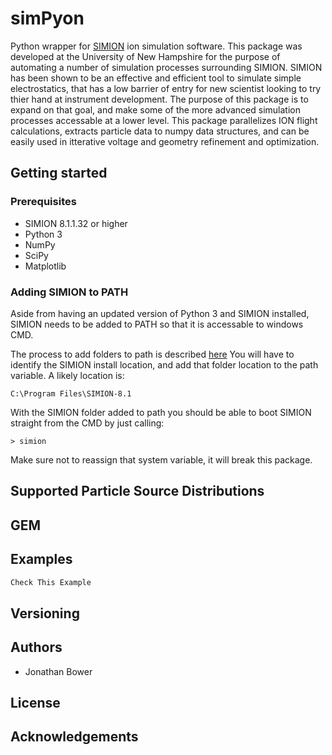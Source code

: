 # simPyon
Python wrapper for [SIMION](https://simion.com/) ion simulation software. This package was developed at the University of New Hampshire for the purpose of automating a number of simulation processes surrounding SIMION. SIMION has been shown to be an effective and efficient tool to simulate simple electrostatics, that has a low barrier of entry for new scientist looking to try thier hand at instrument development. The purpose of this package is to expand on that goal, and make some of the more advanced simulation processes accessable at a lower level. This package parallelizes ION flight calculations, extracts particle data to numpy data structures, and can be easily used in itterative voltage and geometry refinement and optimization.

## Getting started

### Prerequisites
- SIMION 8.1.1.32 or higher
- Python 3
- NumPy
- SciPy
- Matplotlib

### Adding SIMION to PATH
Aside from having an updated version of Python 3 and SIMION installed, SIMION needs to be added to PATH so that it is accessable to  windows CMD. 

The process to add folders to path is described [here](https://helpdeskgeek.com/windows-10/add-windows-path-environment-variable/)
You will have to identify the SIMION install location, and add that folder location to the path variable. A likely location is:
```
C:\Program Files\SIMION-8.1
```
With the SIMION folder added to path you should be able to boot SIMION straight from the CMD by just calling:
```
> simion
``` 
Make sure not to reassign that system variable, it will break this package. 

## Supported Particle Source Distributions

## GEM 

##  Examples
```Python
Check This Example
```

## Versioning 

## Authors
- Jonathan Bower

## License

## Acknowledgements

